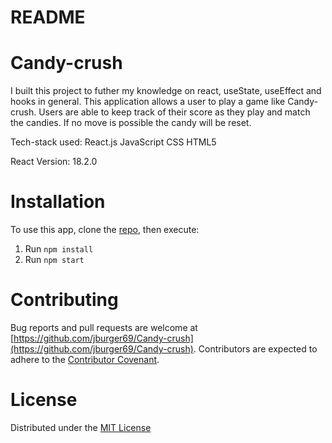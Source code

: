 # README

# Candy-crush
I built this project to futher my knowledge on react, useState, useEffect and hooks in general. This application allows a user to play a game like Candy-crush. Users are able to keep track of their score as they play and match the candies. If no move is possible the candy will be reset.

Tech-stack used:
React.js
JavaScript
CSS
HTML5

React Version:
18.2.0


# Installation
To use this app, clone the [repo](https://github.com/jburger69/Candy-crush), then execute:

1. Run `npm install`
2. Run `npm start`

# Contributing
Bug reports and pull requests are welcome at [https://github.com/jburger69/Candy-crush](https://github.com/jburger69/Candy-crush). Contributors are expected to adhere to the [Contributor Covenant](https://www.contributor-covenant.org/).

# License
Distributed under the [MIT License](https://opensource.org/licenses/MIT)
